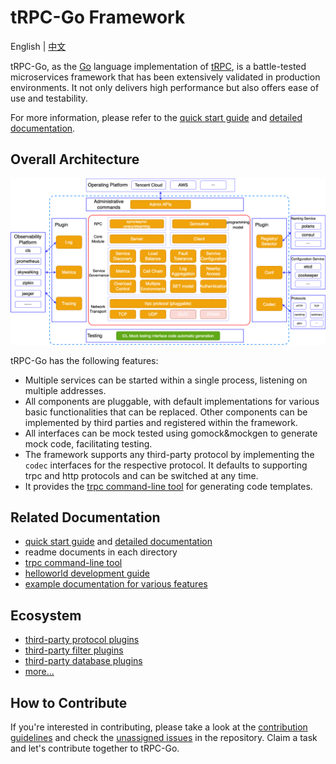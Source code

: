 # tRPC-Go Framework

English | [中文](README_CN.md)

tRPC-Go, as the [Go][] language implementation of [tRPC][], is a battle-tested microservices framework that has been extensively validated in production environments. It not only delivers high performance but also offers ease of use and testability.

For more information, please refer to the [quick start guide][quick start] and [detailed documentation][docs].

## Overall Architecture

![Architecture](.resources/overall.png)

tRPC-Go has the following features:

- Multiple services can be started within a single process, listening on multiple addresses.
- All components are pluggable, with default implementations for various basic functionalities that can be replaced. Other components can be implemented by third parties and registered within the framework.
- All interfaces can be mock tested using gomock&mockgen to generate mock code, facilitating testing.
- The framework supports any third-party protocol by implementing the `codec` interfaces for the respective protocol. It defaults to supporting trpc and http protocols and can be switched at any time.
- It provides the [trpc command-line tool][trpc-go-cmdline] for generating code templates.

## Related Documentation

- [quick start guide][quick start] and [detailed documentation][docs]
- readme documents in each directory
- [trpc command-line tool][trpc-go-cmdline]
- [helloworld development guide][helloworld]
- [example documentation for various features][features]

## Ecosystem

- [third-party protocol plugins][go-codec]
- [third-party filter plugins][go-filter]
- [third-party database plugins][go-database]
- [more...][ecosystem]

## How to Contribute

If you're interested in contributing, please take a look at the [contribution guidelines][contributing] and check the [unassigned issues][issues] in the repository. Claim a task and let's contribute together to tRPC-Go.

[Go]: https://golang.org
[go-releases]: https://golang.org/doc/devel/release.html
[tRPC]: https://github.com/trpc-group/trpc
[trpc-go-cmdline]: https://github.com/trpc-group/trpc-go-cmdline
[docs]: /docs/
[quick start]: /docs/quick_start.md
[contributing]: CONTRIBUTING.md
[issues]: https://github.com/trpc-group/trpc-go/issues
[go-codec]: https://github.com/trpc-ecosystem/go-codec
[go-filter]: https://github.com/trpc-ecosystem/go-filter
[go-database]: https://github.com/trpc-ecosystem/go-database
[ecosystem]: https://github.com/orgs/trpc-ecosystem/repositories
[helloworld]: /examples/helloworld/
[features]: /examples/features/
